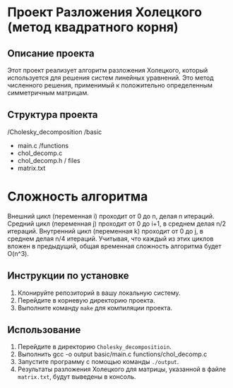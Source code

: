 # Проект Разложения Холецкого (метод квадратного корня)

## Описание проекта

Этот проект реализует алгоритм разложения Холецкого, который используется для решения систем линейных уравнений. Это метод численного решения, применимый к положительно определенным симметричным матрицам.

## Структура проекта

/Cholesky_decomposition
/basic 
- main.c
/functions
- chol_decomp.c
- chol_decomp.h
/ files
- matrix.txt
# Сложность алгоритма
Внешний цикл (переменная i) проходит от 0 до n, делая n итераций.
Средний цикл (переменная j) проходит от 0 до i+1, в среднем делая n/2 итераций.
Внутренний цикл (переменная k) проходит от 0 до j, в среднем делая n/4 итераций.
Учитывая, что каждый из этих циклов вложен в предыдущий, общая временная сложность алгоритма будет O(n^3).

## Инструкции по установке

1. Клонируйте репозиторий в вашу локальную систему.
2. Перейдите в корневую директорию проекта.
3. Выполните команду `make` для компиляции проекта.

## Использование

1. Перейдите в директорию `Cholesky_decompositioin`.
2. Выполнить gcc -o output basic/main.c functions/chol_decomp.c
3. Запустите программу с помощью команды `./output`.
4. Результаты разложения Холецкого для матрицы, указанной в файле `matrix.txt`, будут выведены в консоль.
